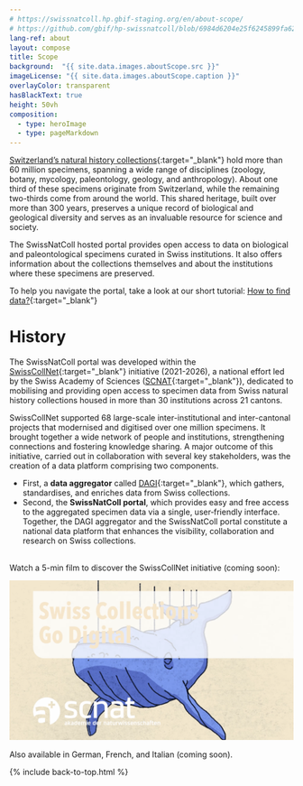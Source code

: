 ```yaml
---
# https://swissnatcoll.hp.gbif-staging.org/en/about-scope/
# https://github.com/gbif/hp-swissnatcoll/blob/6984d6204e25f6245899fa62ba2cb9ed688785c6/en/about-scope.md
lang-ref: about
layout: compose
title: Scope
background:  "{{ site.data.images.aboutScope.src }}"
imageLicense: "{{ site.data.images.aboutScope.caption }}"
overlayColor: transparent
hasBlackText: true
height: 50vh
composition:
  - type: heroImage
  - type: pageMarkdown
---
```


[Switzerland’s natural history collections](/collection/search){:target="_blank"} hold more than 60 million specimens, spanning a wide range of disciplines (zoology, botany, mycology, paleontology, geology, and anthropology). About one third of these specimens originate from Switzerland, while the remaining two-thirds come from around the world. This shared heritage, built over more than 300 years, preserves a unique record of biological and geological diversity and serves as an invaluable resource for science and society.
<br>

The SwissNatColl hosted portal provides open access to data on biological and paleontological specimens curated in Swiss institutions. It also offers information about the collections themselves and about the institutions where these specimens are preserved.
<br>

To help you navigate the portal, take a look at our short tutorial: [How to find data?](/en/how-to-find-data){:target="_blank"}

# History

The SwissNatColl portal was developed within the [SwissCollNet](https://swisscollnet.scnat.ch/en){:target="_blank"} initiative (2021-2026), a national effort led by the Swiss Academy of Sciences ([SCNAT](https://scnat.ch/en){:target="_blank"}), dedicated to mobilising and providing open access to specimen data from Swiss natural history collections housed in more than 30 institutions across 21 cantons.
<br>

SwissCollNet supported 68 large-scale inter-institutional and inter-cantonal projects that modernised and digitised over one million specimens. It brought together a wide network of people and institutions, strengthening connections and fostering knowledge sharing. A major outcome of this initiative, carried out in collaboration with several key stakeholders, was the creation of a data platform comprising two components.

- First, a **data aggregator** called [DAGI](/en/aggregating-data/){:target="_blank"}, which gathers, standardises, and enriches data from Swiss collections.
- Second, the **SwissNatColl portal**, which provides easy and free access to the aggregated specimen data via a single, user‑friendly interface.
Together, the DAGI aggregator and the SwissNatColl portal constitute a national data platform that enhances the visibility, collaboration and research on Swiss collections.
<br><br>

Watch a 5-min film to discover the SwissCollNet initiative (coming soon):

![Swiss Collections Go Digital movie](/assets/images/background/Capture3_film.png "Swiss Collections Go Digital movie")

Also available in German, French, and Italian (coming soon).

{% include back-to-top.html %}
